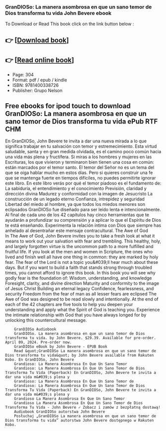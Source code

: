 ### GranDIOSo: La manera asombrosa en que un sano temor de Dios transforma tu vida John Bevere ebook

To Download or Read This book click on the link button below :

## 👉  [**[Download book](http://filesbooks.info/download.php?group=book&from=github.com&id=706190&lnk=1064 "Download book")**]

## 👉  [**[Read online book](http://filesbooks.info/download.php?group=book&from=github.com&id=706190&lnk=1064 "Read online book")**]


* Page: 304
* Format: pdf / epub / kindle
* ISBN: 9781400338726
* Publisher: Grupo Nelson



## Free ebooks for ipod touch to download GranDIOSo: La manera asombrosa en que un sano temor de Dios transforma tu vida ePub RTF CHM



En GranDIOSo, John Bevere te invita a dar una nueva mirada a lo que significa trabajar en tu salvación con temor y estremecimiento. Esta virtud saludable, santa y en gran medida olvidada, es el camino poco común hacia una vida más plena y fructífera. Si miras a los hombres y mujeres en las Escrituras, los que vivieron y terminaron bien tienen una cosa en común: están marcados por el temor santo. El temor del Señor no es un tema del que se oiga hablar mucho en estos días. Pero si quieres construir una fe que se mantenga fuerte en tiempos difíciles, no puedes permitirte ignorar este libro. En este libro verás por qué el temor piadoso es el fundamento de: La sabiduría, el entendimiento y el conocimiento Previsión, claridad y dirección divina Madurez y conformidad con la imagen de Jesucristo La construcción de un legado eterno Confianza, intrepidez y seguridad Libertad del miedo al hombre, ya que todos los miedos menores son eclipsados GranDIOSo fue diseñado para ser leído lenta e intencionalmente. Al final de cada uno de los 42 capítulos hay cinco herramientas que te ayudarán a profundizar su comprensión y a aplicar lo que el Espíritu de Dios te está enseñando. Experimenta la relación íntima con Dios que siempre has anhelado al desentrañar este mensaje contracultural. The Awe of God In The Awe of God, John Bevere invites you to take a fresh look at what it means to work out your salvation with fear and trembling. This healthy, holy, and largely forgotten virtue is the uncommon path to a more fulfilled and fruitful life. If you look at the men and women in Scripture, the ones who lived and finish well all have one thing in common: they are marked by holy fear. The fear of the Lord is not a topic you&amp;#039;ll hear much about these days. But if you want to build a faith that stands strong through troubled times, you cannot afford to ignore this book. In this book you will see why godly fear is the foundation of: Wisdom, understanding, and knowledge Foresight, clarity, and divine direction Maturity and conformity to the image of Jesus Christ Building an eternal legacy Confidence, fearlessness, and security Freedom from the fear of man as all lesser fears are eclipsed The Awe of God was designed to be read slowly and intentionally. At the end of each of the 42 chapters are five tools to help you deepen your understanding and apply what the Spirit of God is teaching you. Experience the intimate relationship with God that you have always longed for by unlocking this countercultural message.


        GranDIOSo Audiobook
        GranDIOSo. La manera asombrosa en que un sano temor de Dios transforma tu vida. by John Bevere. $29.39. Available for pre-order. April 09, 2024. Pre-order now.
        GranDIOSo eBook by John Bevere - EPUB Book
        Read &quot;GranDIOSo La manera asombrosa en que un sano temor de Dios transforma tu vida&quot; by John Bevere available from Rakuten Kobo. En GranDIOSo, John Bevere 
        Grandioso: La Manera Asombrosa En Que Un Sano Temor
        Grandioso: La Manera Asombrosa En Que Un Sano Temor de Dios Transforma Tu Vida (Paperback) En GranDIOSo, John Bevere te invita a dar una vida m&#039;s plena y 
        Grandioso: La Manera Asombrosa En Que Un Sano Temor de
        Grandioso: La Manera Asombrosa En Que Un Sano Temor de Dios Transforma Tu Vida (Paperback) En GranDIOSo, John Bevere te invita a dar una vida m&#039;s plena y 
        Grandioso La Manera Asombrosa En Que Un Sano Temor
        Grandioso La Manera Asombrosa En Que Un Sano Temor de Dios Transforma Tu Vida - John Bevere ✓ Zobacz i zamów z bezpłatną dostawą!
        Audiobook GranDIOSo autorstwa John Bevere
        Posłuchaj „GranDIOSo La manera asombrosa en que un sano temor de Dios transforma tu vida” autorstwa John Bevere dostępnego w Rakuten Kobo.
    




